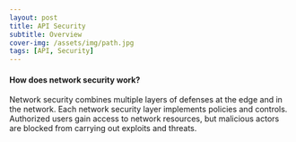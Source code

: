 ```yaml
---
layout: post
title: API Security
subtitle: Overview
cover-img: /assets/img/path.jpg
tags: [API, Security]
---
```


#### How does network security work?
Network security combines multiple layers of defenses at the edge and in the network. Each network security layer implements policies and controls. Authorized users gain access to network resources, but malicious actors are blocked from carrying out exploits and threats.
